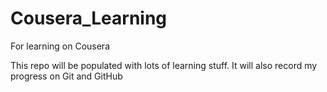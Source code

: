 # Cousera_Learning
For learning on Cousera

This repo will be populated with lots of learning stuff.
It will also record my progress on Git and GitHub
